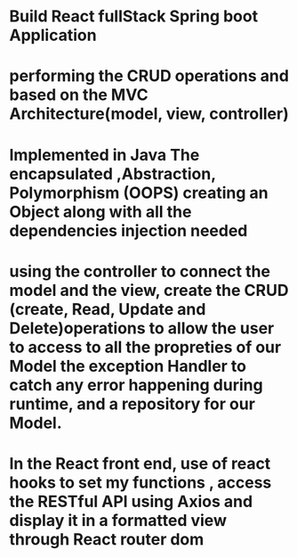#   Build React fullStack Spring boot Application  
#   performing the CRUD operations and based on the MVC Architecture(model, view, controller) 
#   Implemented  in Java The encapsulated ,Abstraction, Polymorphism (OOPS) creating an Object  along with all the dependencies injection needed
#   using the controller to connect the model and the view, create the CRUD (create, Read, Update and Delete)operations to allow the user to access  to all the propreties of our       Model the exception Handler to catch any error happening during runtime, and a repository for our Model. 
#   In the React  front end, use of react hooks to set my functions ,  access  the RESTful API  using Axios and display it in a formatted view through React router dom

